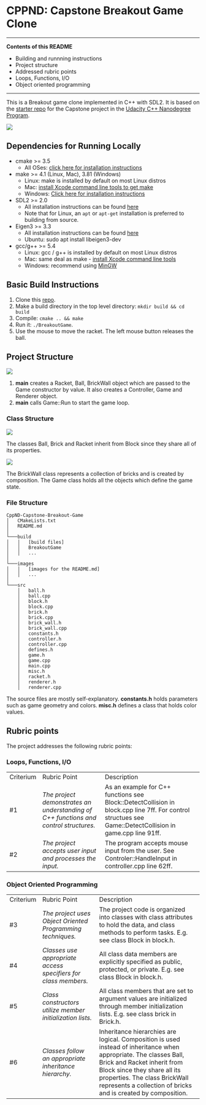 # CPPND: Capstone Breakout Game Clone
---

[image1]: ./images/BA_01.png  " "
[image2]: ./images/BA_02.png  " "
[image3]: ./images/BA_03.png  " "
[image4]: ./images/BA_04.png  " "
[image5]: ./images/BA_05.png  " "


**Contents of this README**
- Building and runnning instructions
- Project structure 
- Addressed rubric points
 - Loops, Functions, I/O
 - Object oriented programming
---

This is a Breakout game clone implemented in C++ with SDL2. It is based on the [starter repo](https://github.com/udacity/CppND-Capstone-Snake-Game) for the Capstone project in the [Udacity C++ Nanodegree Program](https://www.udacity.com/course/c-plus-plus-nanodegree--nd213). 

![][image2]

## Dependencies for Running Locally
* cmake >= 3.5
  * All OSes: [click here for installation instructions](https://cmake.org/install/)
* make >= 4.1 (Linux, Mac), 3.81 (Windows)
  * Linux: make is installed by default on most Linux distros
  * Mac: [install Xcode command line tools to get make](https://developer.apple.com/xcode/features/)
  * Windows: [Click here for installation instructions](http://gnuwin32.sourceforge.net/packages/make.htm)
* SDL2 >= 2.0
  * All installation instructions can be found [here](https://wiki.libsdl.org/Installation)
  * Note that for Linux, an `apt` or `apt-get` installation is preferred to building from source.
* Eigen3 >= 3.3
  * All installation instructions can be found [here](https://github.com/roboticslab-uc3m/installation-guides/blob/master/install-eigen.md)
  * Ubuntu: sudo apt install libeigen3-dev
* gcc/g++ >= 5.4
  * Linux: gcc / g++ is installed by default on most Linux distros
  * Mac: same deal as make - [install Xcode command line tools](https://developer.apple.com/xcode/features/)
  * Windows: recommend using [MinGW](http://www.mingw.org/)

## Basic Build Instructions

1. Clone this [repo](https://github.com/udacity/CppND-Capstone-Snake-Game).
2. Make a build directory in the top level directory: `mkdir build && cd build`
3. Compile: `cmake .. && make`
4. Run it: `./BreakoutGame`.
5. Use the mouse to move the racket. The left mouse button releases the ball.

## Project Structure

![][image3]

1. **main** creates a Racket, Ball, BrickWall object which are passed to the Game constructor by value. It also creates a Controller, Game and Renderer object. 
2. **main** calls Game::Run to start the game loop.

### Class Structure

![][image4]

The classes Ball, Brick and Racket inherit from Block since they share all of its properties.

![][image5]

The BrickWall class represents a collection of bricks and is created by composition. The Game class holds all the objects which define the game state.     

### File Structure

```
CppND-Capstone-Breakout-Game
│   CMakeLists.txt
│   README.md  
│
└───build
│   │   [build files]
│   │   BreakoutGame
│   │   ...
│
└───images
│   │   [images for the README.md]
│   │   ...
│   
└───src
    │   ball.h
    │   ball.cpp
	│   block.h
	│   block.cpp
	│   brick.h
	│   brick.cpp
	│   brick_wall.h
	│   brick_wall.cpp
	│   constants.h
	│   controller.h
	│   controller.cpp
	│   defines.h
	│   game.h
	│   game.cpp
	│   main.cpp
	│   misc.h
	│   racket.h
	│   renderer.h
	│   renderer.cpp
```

The source files are mostly self-explanatory. **constants.h** holds parameters such as game geometry and colors. **misc.h** defines a class that holds color values.



## Rubric points

The project addresses the following rubric points:

### Loops, Functions, I/O

|     |     |     |
| --- | --- | --- |
| Criterium | Rubric Point | Description |
|#1|*The project demonstrates an understanding of C++ functions and control structures.* |As an example for C++ functions see Block::DetectCollision in block.cpp line 7ff. For control structues see Game::DetectCollision in game.cpp line 91ff.| 
|#2|*The project accepts user input and processes the input.*|The program accepts mouse input from the user. See Controler::HandleInput in controller.cpp line 62ff. |

### Object Oriented Programming

|     |     |     |
| --- | --- | --- |
| Criterium | Rubric Point | Description |
|#3|*The project uses Object Oriented Programming techniques.*|The project code is organized into classes with class attributes to hold the data, and class methods to perform tasks. E.g. see class Block in block.h.|
|#4|*Classes use appropriate access specifiers for class members.*|All class data members are explicitly specified as public, protected, or private. E.g. see class Block in block.h.|
|#5|*Class constructors utilize member initialization lists.*|All class members that are set to argument values are initialized through member initialization lists. E.g. see class brick in Brick.h.|
|#6|*Classes follow an appropriate inheritance hierarchy.*|Inheritance hierarchies are logical. Composition is used instead of inheritance when appropriate. The classes Ball, Brick and Racket inherit from Block since they share all its properties. The class BrickWall represents a collection of bricks and is created by composition.|













